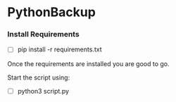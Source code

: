 # PythonBackup

### Install Requirements

* [ ] pip install -r requirements.txt


Once the requirements are installed you are good to go. 

Start the script using:

* [ ] python3 script.py
